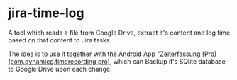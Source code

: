 # jira-time-log
A tool which reads a file from Google Drive, extract it's content and log time based on that content to Jira tasks.

The idea is to use it together with the Android App ["Zeiterfassung (Pro) (com.dynamicg.timerecording.pro)](https://play.google.com/store/apps/details?id=com.dynamicg.timerecording.pro), which can Backup it's SQlite database to Google Drive upon each change.
